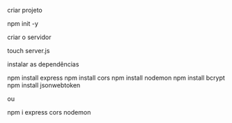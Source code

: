 criar projeto

npm init -y

criar o servidor

touch server.js

instalar as dependências 

npm install express
npm install cors
npm install nodemon
npm install bcrypt
npm install jsonwebtoken

ou 

npm i express cors nodemon
